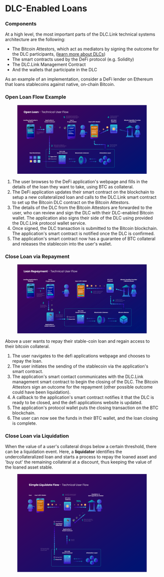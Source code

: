 # DLC-Enabled Loans

### Components

At a high level, the most important parts of the DLC.Link technical systems architecture are the following:

* The Bitcoin Attestors, which act as mediators by signing the outcome for the DLC participants, ([learn more about DLCs](broken-reference))
* The smart contracts used by the DeFi protocol (e.g. Solidity)
* The DLC.Link Management Contract
* And the wallets that participate in the DLC

As an example of an implementation, consider a DeFi lender on Ethereum that loans stablecoins against native, on-chain Bitcoin.

### Open Loan Flow Example

<figure><img src="../../.gitbook/assets/DLC.Link_OpenLoan_TechnicalFlow_NewA5.png" alt=""><figcaption></figcaption></figure>

1. The user browses to the DeFi application's webpage and fills in the details of the loan they want to take, using BTC as collateral.
2. The DeFi application updates their smart contract on the blockchain to setup a new collateralized loan and calls to the DLC.Link smart contract to set up the Bitcoin DLC contract on the Bitcoin Attestors.
3. The details of the DLC from the Bitcoin Attestors are forwarded to the user, who can review and sign the DLC with their DLC-enabled Bitcoin wallet. The application also signs their side of the DLC using provided the DLC.Link protocol wallet service.
4. Once signed, the DLC transaction is submitted to the Bitcoin blockchain. The application's smart contract is notified once the DLC is confirmed.&#x20;
5. The application's smart contract now has a guarantee of BTC collateral and releases the stablecoin into the user's wallet.

### Close Loan via Repayment

<figure><img src="../../.gitbook/assets/DLC.Link_CloseLoan_TechnicalFlow_NewA-80.jpg" alt=""><figcaption></figcaption></figure>

Above a user wants to repay their stable-coin loan and regain access to their bitcoin collateral.&#x20;

1. The user navigates to the defi applications webpage and chooses to repay the loan.
2. The user initiates the sending of the stablecoin via the application's smart contract.
3. The application's smart contact communicates with the DLC.Link management smart contract to begin the closing of the DLC. The Bitcoin Attestors sign an outcome for the repayment (other possible outcome could have been liquidation).&#x20;
4. A callback to the application's smart contract notifies it that the DLC is ready to be closed, and the defi applications website is updated.
5. The application's protocol wallet puts the closing transaction on the BTC blockchain.
6. &#x20;The user can now see the funds in their BTC wallet, and the loan closing is complete.

### Close Loan via Liquidation

When the value of a user's collateral drops below a certain threshold, there can be a liquidation event. Here, a **liquidator** identifies the undercollateralized loan and starts a process to repay the loaned asset and 'buy out' the remaining collateral at a discount, thus keeping the value of the loaned asset stable.

<figure><img src="../../.gitbook/assets/DLC.Link_SimpleLiquidationFlow.png" alt=""><figcaption></figcaption></figure>
